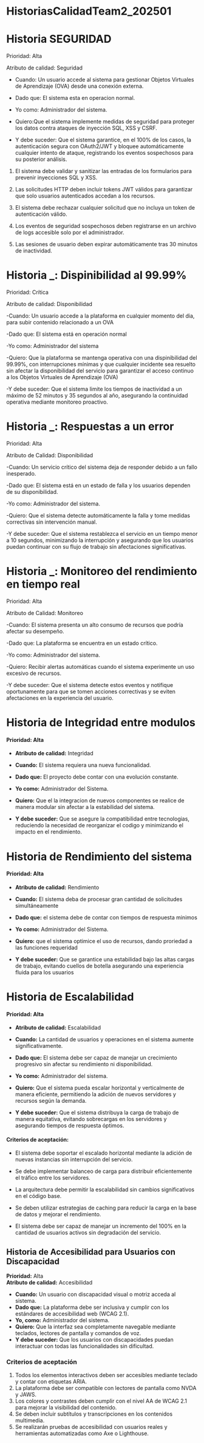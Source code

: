 # HistoriasCalidadTeam2_202501

# Historia SEGURIDAD

Prioridad: Alta

Atributo de calidad: Seguridad

- Cuando: Un usuario accede al sistema para gestionar Objetos Virtuales de Aprendizaje (OVA) desde una conexión externa.

- Dado que: El sistema esta en operacion normal.

- Yo como: Administrador del sistema.

- Quiero:Que el sistema implemente medidas de seguridad para proteger los datos contra ataques de inyección SQL, XSS y CSRF.

- Y debe suceder: Que el sistema garantice, en el 100% de los casos, la autenticación segura con OAuth2/JWT y bloquee automáticamente cualquier intento de ataque, registrando los eventos sospechosos para su posterior análisis.

1. El sistema debe validar y sanitizar las entradas de los formularios para prevenir inyecciones SQL y XSS.


2. Las solicitudes HTTP deben incluir tokens JWT válidos para garantizar que solo usuarios autenticados accedan a los recursos.


3. El sistema debe rechazar cualquier solicitud que no incluya un token de autenticación válido.


4. Los eventos de seguridad sospechosos deben registrarse en un archivo de logs accesible solo por el administrador.


5. Las sesiones de usuario deben expirar automáticamente tras 30 minutos de inactividad.


# Historia _: Dispinibilidad al 99.99%

Prioridad: Crítica

Atributo de calidad: Disponibilidad

-Cuando: Un usuario accede a la plataforma en cualquier momento del dia, para subir contenido relacionado a un OVA

-Dado que: El sistema está en operación normal

-Yo como: Administrador del sistema

-Quiero: Que la plataforma se mantenga operativa con una dispinibilidad del 99.99%, con interrupciones mínimas y que cualquier incidente sea resuelto sin afectar la disponibilidad del servicio
         para garantizar el acceso continuo a los Objetos Virtuales de Aprendizaje (OVA)

-Y debe suceder: Que el sistema limite los tiempos de inactividad a un máximo de 52 minutos y 35 segundos al año, asegurando la continuidad operativa mediante monitoreo proactivo.


# Historia _: Respuestas a un error
Prioridad: Alta

Atributo de Calidad: Disponibilidad

-Cuando: Un servicio crítico del sistema deja de responder debido a un fallo inesperado.

-Dado que: El sistema está en un estado de falla y los usuarios dependen de su disponibilidad.

-Yo como: Administrador del sistema.

-Quiero: Que el sistema detecte automáticamente la falla y tome medidas correctivas sin intervención manual.

-Y debe suceder: Que el sistema restablezca el servicio en un tiempo menor a 10 segundos, minimizando la interrupción y asegurando que los usuarios puedan continuar con su flujo de trabajo sin afectaciones significativas.


# Historia _: Monitoreo del rendimiento en tiempo real

Prioridad: Alta

Atributo de Calidad: Monitoreo

-Cuando: El sistema presenta un alto consumo de recursos que podría afectar su desempeño.

-Dado que: La plataforma se encuentra en un estado crítico.

-Yo como: Administrador del sistema.

-Quiero: Recibir alertas automáticas cuando el sistema experimente un uso excesivo de recursos.

-Y debe suceder: Que el sistema detecte estos eventos y notifique oportunamente para que se tomen acciones correctivas y se eviten afectaciones en la experiencia del usuario.




# Historia de Integridad entre modulos

#### Prioridad: Alta

- **Atributo de calidad:** Integridad

- **Cuando:** El sistema requiera una nueva funcionalidad.

- **Dado que:** El proyecto debe contar con una evolución constante.

- **Yo como:** Administrador del  Sistema.

- **Quiero:** Que el la integracion de nuevos componentes se realice de manera modular sin afectar a la estabilidad del sistema.

- **Y debe suceder:** Que se asegure la compatibilidad entre tecnologias,  reduciendo la necesidad de reorganizar el codigo y minimizando el impacto en el rendimiento.
 
 # Historia de Rendimiento del sistema

#### Prioridad: Alta

- **Atributo de calidad:** Rendimiento

- **Cuando:** El sistema deba de procesar gran cantidad de solicitudes simultáneamente

- **Dado que:** el sistema debe de contar con tiempos de respuesta minimos

- **Yo como:** Administrador del  Sistema.

- **Quiero:** que el sistema optimice el uso de recursos, dando proriedad a las funciones requeridad

- **Y debe suceder:** Que se garantice una estabilidad bajo las altas cargas de trabajo, evitando cuellos de botella asegurando una experiencia fluida para los usuarios


# Historia de Escalabilidad

#### Prioridad: Alta

- **Atributo de calidad:** Escalabilidad

- **Cuando:** La cantidad de usuarios y operaciones en el sistema aumente significativamente.

- **Dado que:** El sistema debe ser capaz de manejar un crecimiento progresivo sin afectar su rendimiento ni disponibilidad.

- **Yo como:** Administrador del sistema.

- **Quiero:** Que el sistema pueda escalar horizontal y verticalmente de manera eficiente, permitiendo la adición de nuevos servidores y recursos según la demanda.

- **Y debe suceder:** Que el sistema distribuya la carga de trabajo de manera equitativa, evitando sobrecargas en los servidores y asegurando tiempos de respuesta óptimos.

#### Criterios de aceptación:

- El sistema debe soportar el escalado horizontal mediante la adición de nuevas instancias sin interrupción del servicio.

- Se debe implementar balanceo de carga para distribuir eficientemente el tráfico entre los servidores.

- La arquitectura debe permitir la escalabilidad sin cambios significativos en el código base.

- Se deben utilizar estrategias de caching para reducir la carga en la base de datos y mejorar el rendimiento.

- El sistema debe ser capaz de manejar un incremento del 100% en la cantidad de usuarios activos sin degradación del servicio.

## Historia de Accesibilidad para Usuarios con Discapacidad

**Prioridad:** Alta  
**Atributo de calidad:** Accesibilidad

- **Cuando:** Un usuario con discapacidad visual o motriz acceda al sistema.
- **Dado que:** La plataforma debe ser inclusiva y cumplir con los estándares de accesibilidad web (WCAG 2.1).
- **Yo, como:** Administrador del sistema.
- **Quiero:** Que la interfaz sea completamente navegable mediante teclados, lectores de pantalla y comandos de voz.
- **Y debe suceder:** Que los usuarios con discapacidades puedan interactuar con todas las funcionalidades sin dificultad.

### Criterios de aceptación
1. Todos los elementos interactivos deben ser accesibles mediante teclado y contar con etiquetas ARIA.
2. La plataforma debe ser compatible con lectores de pantalla como NVDA y JAWS.
3. Los colores y contrastes deben cumplir con el nivel AA de WCAG 2.1 para mejorar la visibilidad del contenido.
4. Se deben incluir subtítulos y transcripciones en los contenidos multimedia.
5. Se realizarán pruebas de accesibilidad con usuarios reales y herramientas automatizadas como Axe o Lighthouse.

